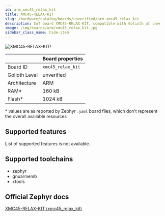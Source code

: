 ```yaml
---
id: arm_xmc45_relax_kit
title: XMC45-RELAX-KIT
slug: /hardware/catalog/boards/unverified/arm_xmc45_relax_kit
description: IoT board XMC45-RELAX-KIT, compatible with Golioth at unverified level.
image: /img/boards/arm/xmc45_relax_kit.jpg
sidebar_class_name: hide-item
---
```


[//]: # (This is an auto-generated file, do not edit! Changes to it will be lost upon re-generation)

![XMC45-RELAX-KIT!](/img/boards/arm/xmc45_relax_kit.jpg "XMC45-RELAX-KIT")

|                | Board properties     |
| -------------  | -------------------- |
| Board ID       | `xmc45_relax_kit` |
| Golioth Level  | unverified       |
| Architecture   | ARM |
| RAM*           | 160 kB |
| Flash*         | 1024 kB |

\* values are as reported by Zephyr `.yaml` board files, which don't represent the overall available resources



## Supported features

List of supported features is not available.

## Supported toolchains

* zephyr
* gnuarmemb
* xtools

## Official Zephyr docs

[XMC45-RELAX-KIT (xmc45_relax_kit)](https://docs.zephyrproject.org/latest/boards/arm/xmc45_relax_kit/doc/index.html)

